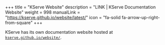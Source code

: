 +++
title = "KServe Website"
description = "LINK | KServe Documentation Website"
weight = 998
manualLink = "https://kserve.github.io/website/latest/"
icon = "fa-solid fa-arrow-up-right-from-square"
+++

KServe has its own documentation website hosted at [`kserve.github.io/website/`](https://kserve.github.io/website/).